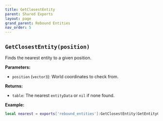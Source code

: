 ```yaml
--- 
title: GetClosestEntity 
parent: Shared Exports 
layout: page
grand_parent: Rebound Entities 
nav_order: 5
--- 
```

## `GetClosestEntity(position)`
Finds the nearest entity to a given position.

**Parameters:**
- `position` (`vector3`): World coordinates to check from.

**Returns:**
- `table`: The nearest `entityData` or `nil` if none found.

**Example:**
```lua
local nearest = exports['rebound_entities']:GetClosestEntity(GetEntityCoords(PlayerPedId()))
```

